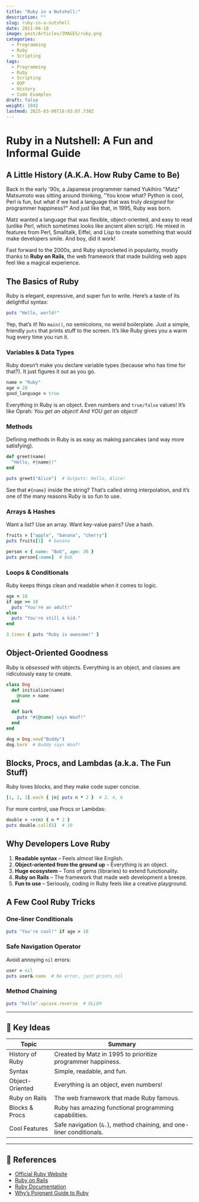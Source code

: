 ```yaml
---
title: "Ruby in a Nutshell:"
description: ""
slug: ruby-in-a-nutshell
date: 2011-06-18
image: post/Articles/IMAGES/ruby.png
categories:
  - Programming
  - Ruby
  - Scripting
tags:
  - Programming
  - Ruby
  - Scripting
  - OOP
  - History
  - Code Examples
draft: false
weight: 1842
lastmod: 2025-03-06T16:03:07.738Z
---
```

# Ruby in a Nutshell: A Fun and Informal Guide

## A Little History (A.K.A. How Ruby Came to Be)

Back in the early '90s, a Japanese programmer named Yukihiro "Matz" Matsumoto was sitting around thinking, "You know what? Python is cool, Perl is fun, but what if we had a language that was truly *designed* for programmer happiness?" And just like that, in 1995, Ruby was born.

Matz wanted a language that was flexible, object-oriented, and easy to read (unlike Perl, which sometimes looks like ancient alien script). He mixed in features from Perl, Smalltalk, Eiffel, and Lisp to create something that would make developers smile. And boy, did it work!

Fast forward to the 2000s, and Ruby skyrocketed in popularity, mostly thanks to **Ruby on Rails**, the web framework that made building web apps feel like a magical experience.

## The Basics of Ruby

Ruby is elegant, expressive, and super fun to write. Here’s a taste of its delightful syntax:

```ruby
puts "Hello, world!"
```

Yep, that’s it! No `main()`, no semicolons, no weird boilerplate. Just a simple, friendly `puts` that prints stuff to the screen. It’s like Ruby gives you a warm hug every time you run it.

### Variables & Data Types

Ruby doesn’t make you declare variable types (because who has time for that?). It just figures it out as you go.

```ruby
name = "Ruby"
age = 28
good_language = true
```

Everything in Ruby is an object. Even numbers and `true/false` values! It’s like Oprah: *You get an object! And YOU get an object!*

### Methods

Defining methods in Ruby is as easy as making pancakes (and way more satisfying).

```ruby
def greet(name)
  "Hello, #{name}!"
end

puts greet("Alice")  # Outputs: Hello, Alice!
```

See that `#{name}` inside the string? That’s called string interpolation, and it’s one of the many reasons Ruby is so fun to use.

### Arrays & Hashes

Want a list? Use an array. Want key-value pairs? Use a hash.

```ruby
fruits = ["apple", "banana", "cherry"]
puts fruits[1]  # banana

person = { name: "Bob", age: 30 }
puts person[:name]  # Bob
```

### Loops & Conditionals

Ruby keeps things clean and readable when it comes to logic.

```ruby
age = 18
if age >= 18
  puts "You're an adult!"
else
  puts "You're still a kid."
end

3.times { puts "Ruby is awesome!" }
```

## Object-Oriented Goodness

Ruby is *obsessed* with objects. Everything is an object, and classes are ridiculously easy to create.

```ruby
class Dog
  def initialize(name)
    @name = name
  end

  def bark
    puts "#{@name} says Woof!"
  end
end

dog = Dog.new("Buddy")
dog.bark  # Buddy says Woof!
```

## Blocks, Procs, and Lambdas (a.k.a. The Fun Stuff)

Ruby loves blocks, and they make code super concise.

```ruby
[1, 2, 3].each { |n| puts n * 2 }  # 2, 4, 6
```

For more control, use Procs or Lambdas:

```ruby
double = ->(n) { n * 2 }
puts double.call(5)  # 10
```

## Why Developers Love Ruby

1. **Readable syntax** – Feels almost like English.
2. **Object-oriented from the ground up** – Everything is an object.
3. **Huge ecosystem** – Tons of gems (libraries) to extend functionality.
4. **Ruby on Rails** – The framework that made web development a breeze.
5. **Fun to use** – Seriously, coding in Ruby feels like a creative playground.

## A Few Cool Ruby Tricks

### One-liner Conditionals

```ruby
puts "You're cool!" if age > 18
```

### Safe Navigation Operator

Avoid annoying `nil` errors:

```ruby
user = nil
puts user&.name  # No error, just prints nil
```

### Method Chaining

```ruby
puts "hello".upcase.reverse  # OLLEH
```

<!-- ## Wrapping It Up

Ruby is a fantastic language that makes coding a joy rather than a chore. Whether you’re building web apps, automating tasks, or just having fun, Ruby’s got your back.

Now, go forth and `puts "Hello, world!"` like a true Rubyist! -->

***

## 🔑 Key Ideas

| Topic           | Summary                                                              |
| --------------- | -------------------------------------------------------------------- |
| History of Ruby | Created by Matz in 1995 to prioritize programmer happiness.          |
| Syntax          | Simple, readable, and fun.                                           |
| Object-Oriented | Everything is an object, even numbers!                               |
| Ruby on Rails   | The web framework that made Ruby famous.                             |
| Blocks & Procs  | Ruby has amazing functional programming capabilities.                |
| Cool Features   | Safe navigation (`&.`), method chaining, and one-liner conditionals. |

***

## 🔗 References

* [Official Ruby Website](https://www.ruby-lang.org/en/)
* [Ruby on Rails](https://rubyonrails.org/)
* [Ruby Documentation](https://ruby-doc.org/)
* [Why’s Poignant Guide to Ruby](http://poignant.guide/)
